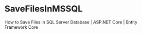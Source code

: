 # SaveFilesInMSSQL
How to Save Files in SQL Server Database | ASP.NET Core | Entity Framework Core 
